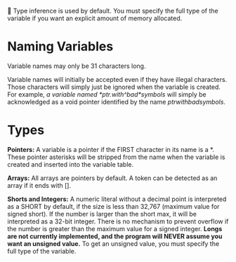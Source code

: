 🔑 Type inference is used by default. You must specify the full type of the variable if you want an explicit amount of memory allocated.

# Naming Variables

Variable names may only be 31 characters long.

Variable names will initially be accepted even if they have illegal characters. Those characters will simply just be ignored when the variable is created. For example, *a variable named \*ptr.with^bad\*symbols* will simply be acknowledged as a void pointer identified by the name _ptrwithbadsymbols_. 

# Types

**Pointers:** A variable is a pointer if the FIRST character in its name is a \*. These pointer asterisks will be stripped from the name when the variable is created and inserted into the variable table.

**Arrays:** All arrays are pointers by default. A token can be detected as an array if it ends with []. 

**Shorts and Integers:** A numeric literal without a decimal point is interpreted as a SHORT by default, if the size is less than 32,767 (maximum value for signed short). If the number is larger than the short max, it will be interpreted as a 32-bit integer. There is no mechanism to prevent overflow if the number is greater than the maximum value for a signed integer. **Longs are not currently implemented, and the program will NEVER assume you want an unsigned value.** To get an unsigned value, you must specify the full type of the variable.
